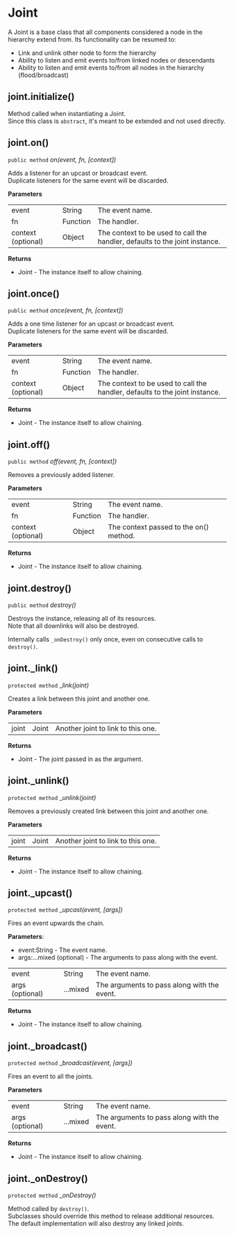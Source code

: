 # Joint

A Joint is a base class that all components considered a node in the hierarchy extend from.
Its functionality can be resumed to:

- Link and unlink other node to form the hierarchy
- Ability to listen and emit events to/from linked nodes or descendants
- Ability to listen and emit events to/from all nodes in the hierarchy (flood/broadcast)


## joint.initialize()

Method called when instantiating a Joint.   
Since this class is `abstract`, it's meant to be extended and not used directly.


## joint.on()

`public method` _on(event, fn, [context])_

Adds a listener for an upcast or broadcast event.   
Duplicate listeners for the same event will be discarded.

**Parameters**

|                    |          |                                                                             |
| ------------------ | -------- | --------------------------------------------------------------------------- |
| event              | String   | The event name.                                                             |
| fn                 | Function | The handler.                                                                |
| context (optional) | Object   | The context to be used to call the handler, defaults to the joint instance. |

**Returns**

- Joint - The instance itself to allow chaining.


## joint.once()

`public method` _once(event, fn, [context])_

Adds a one time listener for an upcast or broadcast event.   
Duplicate listeners for the same event will be discarded.

**Parameters**

|                    |          |                                                                             |
| ------------------ | -------- | --------------------------------------------------------------------------- |
| event              | String   | The event name.                                                             |
| fn                 | Function | The handler.                                                                |
| context (optional) | Object   | The context to be used to call the handler, defaults to the joint instance. |

**Returns**

- Joint - The instance itself to allow chaining.


## joint.off()

`public method` _off(event, fn, [context])_

Removes a previously added listener.

**Parameters**

|                    |          |                                        |
| ------------------ | -------- | -------------------------------------- |
| event              | String   | The event name.                        |
| fn                 | Function | The handler.                           |
| context (optional) | Object   | The context passed to the on() method. |

**Returns**

- Joint - The instance itself to allow chaining.


## joint.destroy()

`public method` _destroy()_

Destroys the instance, releasing all of its resources.   
Note that all downlinks will also be destroyed.

Internally calls `_onDestroy()` only once, even on consecutive calls to `destroy()`.


## joint._link()

`protected method` __link(joint)_

Creates a link between this joint and another one.

**Parameters**

|       |       |                                    |
| ----- | ----- | ---------------------------------- |
| joint | Joint | Another joint to link to this one. |

**Returns**

- Joint - The joint passed in as the argument.


## joint._unlink()

`protected method` __unlink(joint)_

Removes a previously created link between this joint and another one.

**Parameters**

|       |       |                                    |
| ----- | ----- | ---------------------------------- |
| joint | Joint | Another joint to link to this one. |

**Returns**

- Joint - The instance itself to allow chaining.


## joint._upcast()

`protected method` __upcast(event, [args])_

Fires an event upwards the chain.

**Parameters**:

- event:String - The event name.   
- args:...mixed (optional) - The arguments to pass along with the event.

|                 |          |                                             |
| --------------- | -------- | ------------------------------------------- |
| event           | String   | The event name.                             |
| args (optional) | ...mixed | The arguments to pass along with the event. |

**Returns**

- Joint - The instance itself to allow chaining.


## joint._broadcast()

`protected method` __broadcast(event, [args])_

Fires an event to all the joints.

**Parameters**

|                 |          |                                             |
| --------------- | -------- | ------------------------------------------- |
| event           | String   | The event name.                             |
| args (optional) | ...mixed | The arguments to pass along with the event. |

**Returns**

- Joint - The instance itself to allow chaining.


## joint._onDestroy()

`protected method` __onDestroy()_

Method called by `destroy()`.   
Subclasses should override this method to release additional resources.   
The default implementation will also destroy any linked joints.
